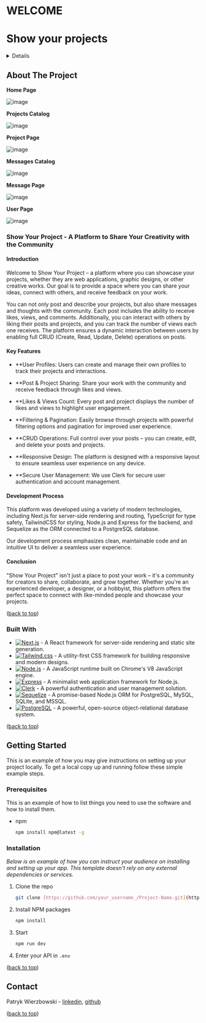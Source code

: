 # WELCOME
<h1 id="top">Show your projects</h1>

<details>
<h1 id="top">Show Your Project</h1> <details> <summary>Table of Contents</summary> <ol> <li> <a href="#about-the-project">About The Project</a> <ul> <li><a href="#built-with">Built With</a></li> </ul> </li> <li> <a href="#getting-started">Getting Started</a> <ul> <li><a href="#prerequisites">Prerequisites</a></li> <li><a href="#installation">Installation</a></li> </ul> </li> <li><a href="#contact">Contact</a></li> </ol> </details> <!-- ABOUT THE PROJECT -->
</details>

<!-- ABOUT THE PROJECT -->
## About The Project

<strong>Home Page</strong>

![image](https://github.com/user-attachments/assets/88cb37fb-e23e-4b10-b95a-9eb77a60eed5)

<strong>Projects Catalog</strong>

![image](https://github.com/user-attachments/assets/d2eff4d3-4e58-4522-a991-666019d6e890)

<strong>Project Page</strong>

![image](https://github.com/user-attachments/assets/2ba57fe8-4869-4ff9-9374-06b907761cdb)

<strong>Messages Catalog</strong>

![image](https://github.com/user-attachments/assets/5ca50938-5e70-48af-b209-02d728b641b0)

<strong>Message Page</strong>

![image](https://github.com/user-attachments/assets/16186701-9e5d-4a84-a769-fb4c3aafac57)

<strong>User Page</strong>

![image](https://github.com/user-attachments/assets/d70f9cad-b6ca-4f0d-beea-0a24586fcfd7)

### Show Your Project - A Platform to Share Your Creativity with the Community

#### Introduction
Welcome to Show Your Project – a platform where you can showcase your projects, whether they are web applications, graphic designs, or other creative works. Our goal is to provide a space where you can share your ideas, connect with others, and receive feedback on your work.

You can not only post and describe your projects, but also share messages and thoughts with the community. Each post includes the ability to receive likes, views, and comments. Additionally, you can interact with others by liking their posts and projects, and you can track the number of views each one receives. The platform ensures a dynamic interaction between users by enabling full CRUD (Create, Read, Update, Delete) operations on posts.
#### Key Features

- **User Profiles: Users can create and manage their own profiles to track their projects and interactions.

- **Post & Project Sharing: Share your work with the community and receive feedback through likes and views.

- **Likes & Views Count: Every post and project displays the number of likes and views to highlight user engagement.

- **Filtering & Pagination: Easily browse through projects with powerful filtering options and pagination for improved user experience.

- **CRUD Operations: Full control over your posts – you can create, edit, and delete your posts and projects.

- **Responsive Design: The platform is designed with a responsive layout to ensure seamless user experience on any device.

- **Secure User Management: We use Clerk for secure user authentication and account management.

#### Development Process
This platform was developed using a variety of modern technologies, including Next.js for server-side rendering and routing, TypeScript for type safety, TailwindCSS for styling, Node.js and Express for the backend, and Sequelize as the ORM connected to a PostgreSQL database.

Our development process emphasizes clean, maintainable code and an intuitive UI to deliver a seamless user experience.

#### Conclusion
"Show Your Project" isn't just a place to post your work – it's a community for creators to share, collaborate, and grow together. Whether you're an experienced developer, a designer, or a hobbyist, this platform offers the perfect space to connect with like-minded people and showcase your projects.

(<a href="#top">back to top</a>)


### Built With

* [![Next.js](https://img.shields.io/badge/Next.js-%23000000.svg?logo=next.js&style=for-the-badge)](Next.js-url) - A React framework for server-side rendering and static site generation.
* [![Tailwind.css](https://img.shields.io/badge/Next.js-%23000000.svg?logo=next.js&style=for-the-badge)](Tailwind.css-url) - A utility-first CSS framework for building responsive and modern designs.
* [![Node.js](https://img.shields.io/badge/Node.js-%2343853D.svg?logo=node.js&style=for-the-badge)](Node.js-url) - A JavaScript runtime built on Chrome's V8 JavaScript engine.
* [![Express](https://img.shields.io/badge/Express-%23404d59.svg?logo=express&style=for-the-badge)](Express-url) - A minimalist web application framework for Node.js.
* [![Clerk](https://img.shields.io/badge/Clerk-%23623CE4.svg?logo=clerk&style=for-the-badge)](Clerk-url) - A powerful authentication and user management solution.
* [![Sequelize](https://img.shields.io/badge/Sequelize-%23565B60.svg?logo=sequelize&style=for-the-badge)](Sequelize-url) - A promise-based Node.js ORM for PostgreSQL, MySQL, SQLite, and MSSQL.
* [![PostgreSQL](https://img.shields.io/badge/PostgreSQL-%23336791.svg?logo=postgresql&style=for-the-badge)](PostgreSQL-url) - A powerful, open-source object-relational database system.

(<a href="#top">back to top</a>)

## Getting Started

This is an example of how you may give instructions on setting up your project locally.
To get a local copy up and running follow these simple example steps.

### Prerequisites

This is an example of how to list things you need to use the software and how to install them.
* npm
  ```sh
  npm install npm@latest -g
  ```

### Installation

_Below is an example of how you can instruct your audience on installing and setting up your app. This template doesn't rely on any external dependencies or services._

1. Clone the repo
   ```sh
   git clone [https://github.com/your_username_/Project-Name.git](https://github.com/PL-FE-SEP23-JANUSZ3X/product_catalog.git)
   ```
2. Install NPM packages
   ```sh
   npm install
   ```
3. Start
   ```sh
   npm run dev
   ```
3. Enter your API in `.env`

(<a href="#top">back to top</a>)

## Contact

Patryk Wierzbowski - [linkedin](https://www.linkedin.com/in/patryk-wierzbowski-646791278/), [github](https://github.com/Patrykmclaren14)



(<a href="#top">back to top</a>)

